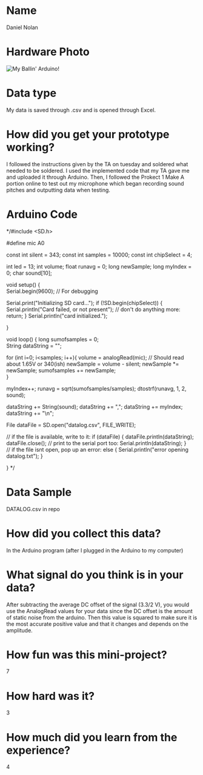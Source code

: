 # Name
Daniel Nolan

# Hardware Photo
![My Ballin' Arduino!](http://imgur.com/AwsUR8a.png)

# Data type
My data is saved through .csv and is opened through Excel.

# How did you get your prototype working?
I followed the instructions given by the TA on tuesday and soldered what needed to be soldered. I used the implemented code that my TA gave me and uploaded it through Arduino. Then, I followed the Prokect 1 Make A portion online to test out my microphone which began recording sound pitches and outputting data when testing.

# Arduino Code
*/#include <SD.h>

#define mic A0

const int silent = 343;
const int samples = 10000;
const int chipSelect = 4;

int led = 13;
int volume;
float runavg = 0;
long newSample;
long myIndex = 0;
char sound[10];

 
void setup() {                
  Serial.begin(9600); // For debugging
  
  Serial.print("Initializing SD card...");
  if (!SD.begin(chipSelect)) {
    Serial.println("Card failed, or not present");
    // don't do anything more:
    return;
  }
  Serial.println("card initialized.");  
    
}
 
void loop() {
  long sumofsamples = 0;  
  String dataString = "";
  
  for (int i=0; i<samples; i++){
    volume = analogRead(mic); // Should read about 1.65V or 340(ish)
    newSample = volume - silent;
    newSample *= newSample;
    sumofsamples += newSample;  
  }
  
  myIndex++;
  runavg = sqrt(sumofsamples/samples);
  dtostrf(runavg, 1, 2, sound);

  dataString += String(sound);
  dataString += ","; 
  dataString += myIndex;
  dataString += "\n";
  
  File dataFile = SD.open("datalog.csv", FILE_WRITE);

  // if the file is available, write to it:
  if (dataFile) {
    dataFile.println(dataString);
    dataFile.close();
    // print to the serial port too:
    Serial.println(dataString);
  }  
  // if the file isnt open, pop up an error:
  else {
    Serial.println("error opening datalog.txt");
  } 
  
}
*/
# Data Sample
DATALOG.csv in repo

# How did you collect this data?
In the Arduino program (after I plugged in the Arduino to my computer) 

# What signal do you think is in your data?
After subtracting the average DC offset of the signal (3.3/2 V), you would use the AnalogRead values for your data since the DC offset is the amount of static noise from the arduino. Then this value is squared to make sure it is the most accurate positive value and that it changes and depends on the amplitude.

# How fun was this mini-project? 
7

# How hard was it? 
3

# How much did you learn from the experience?
4
